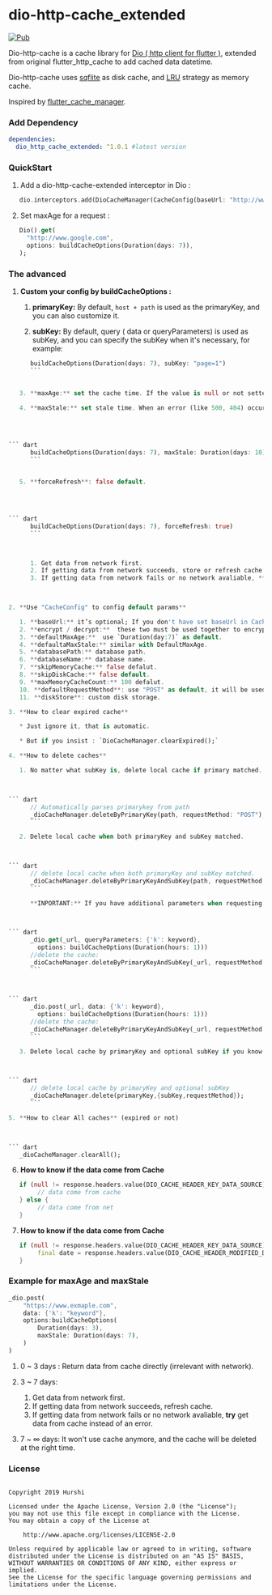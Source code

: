 # dio-http-cache_extended

[![Pub](https://img.shields.io/pub/v/dio_http_cache_extended.svg?style=flat)](https://pub.dev/packages/dio_http_cache_extended) 

Dio-http-cache is a cache library for [Dio ( http client for flutter )](https://github.com/flutterchina/dio), extended from original flutter_http_cache to add cached data datetime.

Dio-http-cache uses [sqflite](https://github.com/tekartik/sqflite) as  disk cache, and  [LRU](https://github.com/google/quiver-dart) strategy as memory cache.

Inspired by [flutter_cache_manager](https://github.com/renefloor/flutter_cache_manager).

### Add Dependency 

``` yaml
dependencies:
  dio_http_cache_extended: ^1.0.1 #latest version
```

### QuickStart

1. Add a dio-http-cache-extended interceptor in Dio :

   

``` dart
   dio.interceptors.add(DioCacheManager(CacheConfig(baseUrl: "http://www.google.com")).interceptor);
   ```

2. Set maxAge for a request :

   

``` dart
   Dio().get(
     "http://www.google.com",
     options: buildCacheOptions(Duration(days: 7)),
   );
   ```

### The advanced

1. **Custom your config by buildCacheOptions :**

  
   1. **primaryKey:** By default, `host + path` is used as the primaryKey, and you can also customize it.
   
   2. **subKey:** By default, query ( data or queryParameters) is used as subKey, and you can specify  the subKey when it's necessary, for example:
   

      

``` dart
      buildCacheOptions(Duration(days: 7), subKey: "page=1")
      ```

   
   3. **maxAge:** set the cache time. If the value is null or not setted, it will try to get maxAge and maxStale from response headers.
   
   4. **maxStale:** set stale time. When an error (like 500, 404) occurs before maxStale, try to return cache.
   

      

``` dart
      buildCacheOptions(Duration(days: 7), maxStale: Duration(days: 10))
      ```

   
   5. **forceRefresh**: false default.
   

      

``` dart
      buildCacheOptions(Duration(days: 7), forceRefresh: true)
      ```

   

      1. Get data from network first.
      2. If getting data from network succeeds, store or refresh cache.
      3. If getting data from network fails or no network avaliable, **try** get data from cache instead of an error.

   

2. **Use "CacheConfig" to config default params**

   1. **baseUrl:** it’s optional; If you don't have set baseUrl in CacheConfig, when you call `deleteCache` , you need provide full path like `"https://www.google.com/search?q=hello"` , but not just `"search?q=hello"` .
   2. **encrypt / decrypt:**  these two must be used together to encrypt the disk cache data, you can also zip data here.
   3. **defaultMaxAge:**  use `Duration(day:7)` as default.
   4. **defaultaMaxStale:** similar with DefaultMaxAge.
   5. **databasePath:** database path.
   6. **databaseName:** database name.
   7. **skipMemoryCache:** false defalut.
   8. **skipDiskCache:** false default.
   9. **maxMemoryCacheCount:** 100 defalut.
   10. **defaultRequestMethod**: use "POST" as default, it will be used in `delete caches` .
   11. **diskStore**: custom disk storage.

3. **How to clear expired cache**

   * Just ignore it, that is automatic.

   * But if you insist : `DioCacheManager.clearExpired();`

4. **How to delete caches**

   1. No matter what subKey is, delete local cache if primary matched.

      

``` dart
      // Automatically parses primarykey from path
      _dioCacheManager.deleteByPrimaryKey(path, requestMethod: "POST"); 
      ```

   2. Delete local cache when both primaryKey and subKey matched.

      

``` dart
      // delete local cache when both primaryKey and subKey matched.
      _dioCacheManager.deleteByPrimaryKeyAndSubKey(path, requestMethod: "GET"); 
      ```

      **INPORTANT:** If you have additional parameters when requesting the http interface, you must take them with it, for example:

      

``` dart
      _dio.get(_url, queryParameters: {'k': keyword}, 
      	options: buildCacheOptions(Duration(hours: 1)))
      //delete the cache:
      _dioCacheManager.deleteByPrimaryKeyAndSubKey(_url, requestMethod: "GET", queryParameters:{'k': keyword}); 
      ```

      

``` dart
      _dio.post(_url, data: {'k': keyword}, 
      	options: buildCacheOptions(Duration(hours: 1)))
      //delete the cache:
      _dioCacheManager.deleteByPrimaryKeyAndSubKey(_url, requestMethod: "POST", data:{'k': keyword}); 
      ```

   3. Delete local cache by primaryKey and optional subKey if you know your primarykey and subkey exactly.

      

``` dart
      // delete local cache by primaryKey and optional subKey
      _dioCacheManager.delete(primaryKey,{subKey,requestMethod});
      ```

5. **How to clear All caches** (expired or not)

   

``` dart
   _dioCacheManager.clearAll();
   ```

   

6. **How to know if the data come from Cache**

   

``` dart
   if (null != response.headers.value(DIO_CACHE_HEADER_KEY_DATA_SOURCE)) {
		// data come from cache
   } else {
		// data come from net
   }
   ```

7. **How to know if the data come from Cache**

   

``` dart
   if (null != response.headers.value(DIO_CACHE_HEADER_KEY_DATA_SOURCE)) {
		final date = response.headers.value(DIO_CACHE_HEADER_MODIFIED_DATE_TIME) // Iso 8601 String in local timezone
   } 
   ```

###  Example for maxAge and maxStale

``` dart
_dio.post(
	"https://www.exmaple.com",
	data: {'k': "keyword"},
	options:buildCacheOptions(
  		Duration(days: 3), 
  		maxStale: Duration(days: 7), 
	)
)
```

1. 0 ~ 3 days : Return data from cache directly (irrelevant with network).
2. 3 ~ 7 days: 

   1. Get data from network first.
   2. If getting data from network succeeds, refresh cache.
   3. If getting data from network fails or no network avaliable, **try** get data from cache instead of an error.

3. 7 ~ ∞ days: It won't use cache anymore, and the cache will be deleted at the right time.

### License

   

``` 

Copyright 2019 Hurshi

Licensed under the Apache License, Version 2.0 (the "License");
you may not use this file except in compliance with the License.
You may obtain a copy of the License at

    http://www.apache.org/licenses/LICENSE-2.0

Unless required by applicable law or agreed to in writing, software
distributed under the License is distributed on an "AS IS" BASIS,
WITHOUT WARRANTIES OR CONDITIONS OF ANY KIND, either express or implied.
See the License for the specific language governing permissions and
limitations under the License.
   ```
